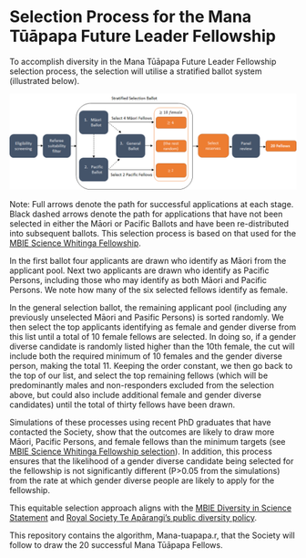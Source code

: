 # Selection Process for the Mana Tūāpapa Future Leader Fellowship

To accomplish diversity in the Mana Tūāpapa Future Leader Fellowship selection process, the selection will utilise a stratified ballot system (illustrated below). 

![Mana Tūāpapa Future Leader Fellowship Selection](/mana_tūāpapa-selection-flow.png "Flow diagramme for the selection of Mana Tūāpapa Future Leader Fellowships")

Note: Full arrows denote the path for successful applications at each stage. Black dashed arrows denote the path for applications that have not been selected in either the Māori or Pacific Ballots and have been re-distributed into subsequent ballots. This selection process is based on that used for the [MBIE Science Whitinga Fellowship](https://github.com/Royal-Society-of-New-Zealand/whitinga-selection).

In the first ballot four applicants are drawn who identify as Māori from the applicant pool. Next two applicants are drawn who identify as Pacific Persons, including those who may identify as both Māori and Pacific Persons. We note how many of the six selected fellows identify as female.

In the general selection ballot, the remaining applicant pool (including any previously unselected Māori and Pasific Persons) is sorted randomly. We then select the top applicants identifying as female and gender diverse from this list until a total of 10 female fellows are selected. In doing so, if a gender diverse candidate is randomly listed higher than the 10th female, the cut will include both the required minimum of 10 females and the gender diverse person, making the total 11. Keeping the order constant, we then go back to the top of our list, and select the top remaining fellows (which will be predominantly males and non-responders excluded from the selection above, but could also include additional female and gender diverse candidates) until the total of thirty fellows have been drawn.

Simulations of these processes using recent PhD graduates that have contacted the Society, show that the outcomes are likely to draw more Māori, Pacific Persons, and female fellows than the minimum targets (see [MBIE Science Whitinga Fellowship selection](https://github.com/Royal-Society-of-New-Zealand/whitinga-selection)). In addition, this process ensures that the likelihood of a gender diverse candidate being selected for the fellowship is not significantly different (P>0.05 from the simulations) from the rate at which gender diverse people are likely to apply for the fellowship.

This equitable selection approach aligns with the [MBIE Diversity in Science Statement](https://www.mbie.govt.nz/assets/95e033c7bc/diversity-in-science-statement.pdf) and [Royal Society Te Apārangi’s public diversity policy](https://www.royalsociety.org.nz/who-we-are/our-goals/diversity/royal-society-te-aparangi-diversity-policy/).

This repository contains the algorithm, Mana-tuapapa.r, that the Society will follow to draw the 20 successful Mana Tūāpapa Fellows.

